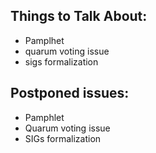<h2>Things to Talk About:</h2>

<ul>
<li>Pamplhet</li>
<li>quarum voting issue</li>
<li>sigs formalization</li>
</ul>

<h2>Postponed issues:</h2>

<ul>
<li>Pamphlet</li>
<li>Quarum voting issue</li>
<li>SIGs formalization</li>
</ul>